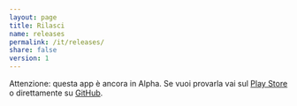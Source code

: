 ```yaml
---
layout: page
title: Rilasci
name: releases
permalink: /it/releases/
share: false
version: 1
---
```


Attenzione: questa app è ancora in Alpha. Se vuoi provarla vai sul [Play Store](https://play.google.com/apps/testing/com.greenaddress.abcore) o direttamente su [GitHub](https://github.com/greenaddress/abcore/releases/tag/v0.23alphaPoC).

<!-- {% include releases.html %} -->
